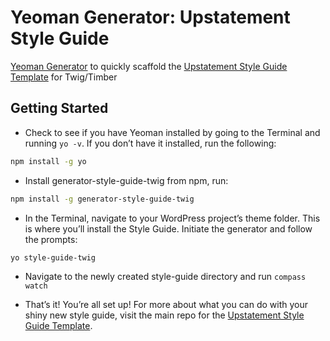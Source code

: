 Yeoman Generator: Upstatement Style Guide
==========================

[Yeoman Generator](http://yeoman.io) to quickly scaffold the [Upstatement Style Guide Template](https://github.com/Upstatement/style-guide-twig) for Twig/Timber

## Getting Started

* Check to see if you have Yeoman installed by going to the Terminal and running `yo -v`. If you don’t have it installed, run the following: 
```bash
npm install -g yo
```
* Install generator-style-guide-twig from npm, run:
```bash
npm install -g generator-style-guide-twig
```
* In the Terminal, navigate to your WordPress project’s theme folder. This is where you’ll install the Style Guide. Initiate the generator and follow the prompts:
```bash
yo style-guide-twig
```
* Navigate to the newly created style-guide directory and run `compass watch`

* That’s it! You’re all set up! For more about what you can do with your shiny new style guide, visit the main repo for the  [Upstatement Style Guide Template](https://github.com/Upstatement/style-guide-twig).
